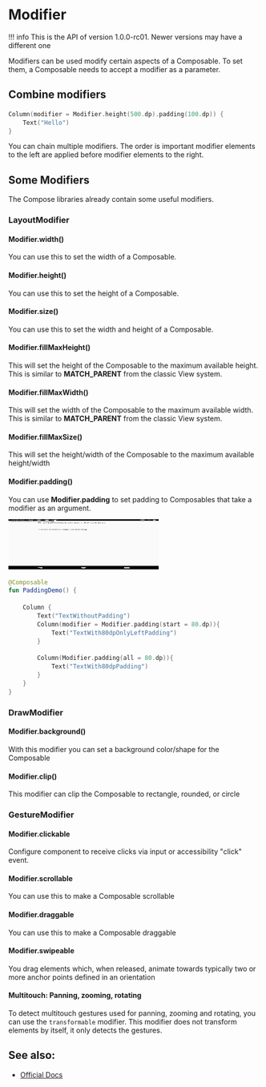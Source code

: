 # Modifier

!!! info
    This is the API of version 1.0.0-rc01. Newer versions may have a different one

Modifiers can be used modify certain aspects of a Composable.
To set them, a Composable needs to accept a modifier as a parameter.

## Combine modifiers    
```kotlin
Column(modifier = Modifier.height(500.dp).padding(100.dp)) {
    Text("Hello")
}
```
You can chain multiple modifiers.
The order is important modifier elements to the left are applied before modifier elements to the right.

## Some Modifiers
The Compose libraries already contain some useful modifiers.
 
### LayoutModifier

#### Modifier.width()
You can use this to set the width of a Composable.

#### Modifier.height()
You can use this to set the height of a Composable.

#### Modifier.size()
You can use this to set the width and height of a Composable.

#### Modifier.fillMaxHeight()
This will set the height of the Composable to the maximum available height. This is similar to **MATCH_PARENT** from the classic View system.

#### Modifier.fillMaxWidth()
This will set the width of the Composable to the maximum available width. This is similar to **MATCH_PARENT** from the classic View system.

#### Modifier.fillMaxSize()
This will set the height/width of the Composable to the maximum available height/width

####  Modifier.padding()
You can use **Modifier.padding** to set padding to Composables that take a modifier as an argument.

<p align="left">
  <img src ="../../images/general/modifier/PaddingExample.png" height=100 width=300 />
</p>

```kotlin
@Composable
fun PaddingDemo() {

    Column {
        Text("TextWithoutPadding")
        Column(modifier = Modifier.padding(start = 80.dp)){
            Text("TextWith80dpOnlyLeftPadding")
        }

        Column(Modifier.padding(all = 80.dp)){
            Text("TextWith80dpPadding")
        }
    }
}
```

### DrawModifier

#### Modifier.background()
With this modifier you can set a background color/shape for the Composable

#### Modifier.clip()
This modifier can clip the Composable to rectangle, rounded, or circle

### GestureModifier

#### Modifier.clickable
Configure component to receive clicks via input or accessibility "click" event.


#### Modifier.scrollable
You can use this to make a Composable scrollable

#### Modifier.draggable
You can use this to make a Composable draggable

#### Modifier.swipeable
You drag elements which, when released, animate towards typically two or more anchor points defined in an orientation

#### Multitouch: Panning, zooming, rotating
To detect multitouch gestures used for panning, zooming and rotating, you can use the ``transformable`` modifier. This modifier does not transform elements by itself, it only detects the gestures.


## See also:
* [Official Docs](https://developer.android.com/reference/kotlin/androidx/compose/ui/Modifier)
